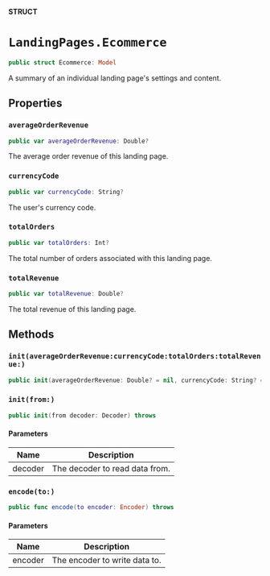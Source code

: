 **STRUCT**

# `LandingPages.Ecommerce`

```swift
public struct Ecommerce: Model
```

A summary of an individual landing page's settings and content.

## Properties
### `averageOrderRevenue`

```swift
public var averageOrderRevenue: Double?
```

The average order revenue of this landing page.

### `currencyCode`

```swift
public var currencyCode: String?
```

The user's currency code.

### `totalOrders`

```swift
public var totalOrders: Int?
```

The total number of orders associated with this landing page.

### `totalRevenue`

```swift
public var totalRevenue: Double?
```

The total revenue of this landing page.

## Methods
### `init(averageOrderRevenue:currencyCode:totalOrders:totalRevenue:)`

```swift
public init(averageOrderRevenue: Double? = nil, currencyCode: String? = nil, totalOrders: Int? = nil, totalRevenue: Double? = nil)
```

### `init(from:)`

```swift
public init(from decoder: Decoder) throws
```

#### Parameters

| Name | Description |
| ---- | ----------- |
| decoder | The decoder to read data from. |

### `encode(to:)`

```swift
public func encode(to encoder: Encoder) throws
```

#### Parameters

| Name | Description |
| ---- | ----------- |
| encoder | The encoder to write data to. |
